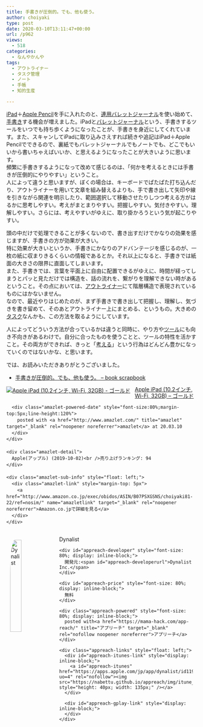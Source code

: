 ```yaml
---
title: 手書きが圧倒的。でも、他も使う。
author: choiyaki
type: post
date: 2020-03-10T13:11:47+00:00
url: /p962
views:
  - 518
categories:
  - なんやかんや
tags:
  - アウトライナー
  - タスク管理
  - ノート
  - 手帳
  - 知的生産

---
```

[iPad][1]＋[Apple Pencil][2]を手に入れたのと、[連用バレットジャーナル][3]を使い始めて、[手書き][4]する機会が増えました。iPadと[バレットジャーナル][5]という、手書きするツールをいつでも持ち歩くようになったことが、手書きを身近にしてくれています。また、スキャンしてiPadに取り込みさえすれば続きや追記はiPad＋Apple Pencilでできるので、裏紙でもバレットジャーナルでもノートでも、どこでもいいから書いちゃえばいいか、と思えるようになったことが大きいように思います。  
頻繁に手書きするようになって改めて感じるのは、「何かを考えるときには手書きが圧倒的にやりやすい」ということ。  
人によって違うと思いますが、ぼくの場合は、キーボードでぱたぱた打ち込んだり、アウトライナーを用いて文章を組み替えるよりも、手で書き出して矢印や線を引きながら関連を明示したり、範囲選択して移動させたりしつつ考える方がはるかに思考しやすい。考えがまとまりやすい。把握しやすい。気付きやすい。理解しやすい。さらには、考えやすいがゆえに、取り掛かろうという気が起こりやすい。

頭の中だけで処理できることが多くないので、書き出すだけでかなりの効果を感じますが、手書きの方が効果が大きい。  
特に効果が大きいというか、手書きにかなりのアドバンテージを感じるのが、一枚の紙に収まりきるくらいの情報であるとか。それ以上になると、手書きでは紙面の大きさの限界に直面してしまいます。  
また、手書きでは、言葉を平面上に自由に配置できるがゆえに、時間が経ってしまうとパッと見ただけでは構造を、話の流れを、繋がりを理解できない時があるということ。その点においては、[アウトライナー][6]にて階層構造で表現されているものにはかないません。  
なので、最近やりはじめたのが、まず手書きで書き出して把握し、理解し、気づきを書き留めて、そのあとアウトライナー上にまとめる、というもの。大きめの[タスク][7]なんかも、この方法を取るようにしています。

人によってどういう方法が合っているかは違うと同時に、やり方や[ツール][8]にも向き不向きがあるわけで。自分に合ったものを使うことと、ツールの特性を活かすこと。その両方ができれば、きっと「[考える][9]」という行為はどんどん豊かになっていくのではないかな、と思います。

では、お読みいただきありがとうございました。

  * [手書きが圧倒的。でも、他も使う。 &#8211; book scrapbook][10]

<div class="amazlet-box" style="margin-bottom:0px;">
  <div class="amazlet-image" style="float:left;margin:0px 12px 1px 0px;">
    <a href="http://www.amazon.co.jp/exec/obidos/ASIN/B07PSXGSNS/choiyaki81-22/ref=nosim/" name="amazletlink" target="_blank" rel="noopener noreferrer"><img src="https://i2.wp.com/images-fe.ssl-images-amazon.com/images/I/41HvhWp8tdL._SL160_.jpg?w=660&#038;ssl=1" alt="Apple iPad (10.2インチ, Wi-Fi, 32GB) - ゴールド" style="border: none;" data-recalc-dims="1" /></a>
  </div>
  
  <div class="amazlet-info" style="line-height:120%; margin-bottom: 10px">
    <div class="amazlet-name" style="margin-bottom:10px;line-height:120%">
      <a href="http://www.amazon.co.jp/exec/obidos/ASIN/B07PSXGSNS/choiyaki81-22/ref=nosim/" name="amazletlink" target="_blank" rel="noopener noreferrer">Apple iPad (10.2インチ, Wi-Fi, 32GB) &#8211; ゴールド</a></p> 
      
      <div class="amazlet-powered-date" style="font-size:80%;margin-top:5px;line-height:120%">
        posted with <a href="http://www.amazlet.com/" title="amazlet" target="_blank" rel="noopener noreferrer">amazlet</a> at 20.03.10
      </div>
    </div>
    
    <div class="amazlet-detail">
      Apple(アップル) (2019-10-02)<br />売り上げランキング: 94
    </div>
    
    <div class="amazlet-sub-info" style="float: left;">
      <div class="amazlet-link" style="margin-top: 5px">
        <a href="http://www.amazon.co.jp/exec/obidos/ASIN/B07PSXGSNS/choiyaki81-22/ref=nosim/" name="amazletlink" target="_blank" rel="noopener noreferrer">Amazon.co.jpで詳細を見る</a>
      </div>
    </div>
  </div>
  
  <div class="amazlet-footer" style="clear: left">
  </div>
</div>

<div id="appreach-box" style="text-align: left;">
  <img id="appreach-image" src="https://i2.wp.com/is1-ssl.mzstatic.com/image/thumb/Purple114/v4/90/1c/5e/901c5e3c-f79c-47d0-b3d0-0922ce8cd8b0/source/512x512bb.jpg?w=660&#038;ssl=1" alt="Dynalist" style="float: left; margin: 10px; width: 25%; max-width: 120px; border-top-left-radius: 10%; border-top-right-radius: 10%; border-bottom-right-radius: 10%; border-bottom-left-radius: 10%;" data-recalc-dims="1" /></p> 
  
  <div class="appreach-info" style="margin: 10px;">
    <div id="appreach-appname">
      Dynalist
    </div>
    
    <div id="appreach-developer" style="font-size: 80%; display: inline-block;">
      開発元:<span id="appreach-developerurl">Dynalist Inc.</span>
    </div>
    
    <div id="appreach-price" style="font-size: 80%; display: inline-block;">
      無料
    </div>
    
    <div class="appreach-powered" style="font-size: 80%; display: inline-block;">
      posted with<a href="https://mama-hack.com/app-reach/" title="アプリーチ" target="_blank" rel="nofollow noopener noreferrer">アプリーチ</a>
    </div>
    
    <div class="appreach-links" style="float: left;">
      <div id="appreach-itunes-link" style="display: inline-block;">
        <a id="appreach-itunes" href="https://apps.apple.com/jp/app/dynalist/id1195392808?uo=4" rel="nofollow"><img src="https://nabettu.github.io/appreach/img/itune_ja.svg" style="height: 40px; width: 135px;" /></a>
      </div>
      
      <div id="appreach-gplay-link" style="display: inline-block;">
      </div>
    </div>
  </div>
  
  <div class="appreach-footer" style="margin-bottom: 10px; clear: left;">
  </div>
</div>

 [1]: https://scrapbox.io/choiyaki-hondana/iPad
 [2]: https://scrapbox.io/choiyaki-hondana/Apple_Pencil
 [3]: https://scrapbox.io/choiyaki-hondana/%E9%80%A3%E7%94%A8%E3%83%90%E3%83%AC%E3%83%83%E3%83%88%E3%82%B8%E3%83%A3%E3%83%BC%E3%83%8A%E3%83%AB
 [4]: https://scrapbox.io/choiyaki-hondana/%E6%89%8B%E6%9B%B8%E3%81%8D
 [5]: https://scrapbox.io/choiyaki-hondana/%E3%83%90%E3%83%AC%E3%83%83%E3%83%88%E3%82%B8%E3%83%A3%E3%83%BC%E3%83%8A%E3%83%AB
 [6]: https://scrapbox.io/choiyaki-hondana/%E3%82%A2%E3%82%A6%E3%83%88%E3%83%A9%E3%82%A4%E3%83%8A%E3%83%BC
 [7]: https://scrapbox.io/choiyaki-hondana/%E3%82%BF%E3%82%B9%E3%82%AF
 [8]: https://scrapbox.io/choiyaki-hondana/%E3%83%84%E3%83%BC%E3%83%AB
 [9]: https://scrapbox.io/choiyaki-hondana/%E8%80%83%E3%81%88%E3%82%8B
 [10]: https://scrapbox.io/choiyaki-hondana/%E6%89%8B%E6%9B%B8%E3%81%8D%E3%81%8C%E5%9C%A7%E5%80%92%E7%9A%84%E3%80%82%E3%81%A7%E3%82%82%E3%80%81%E4%BB%96%E3%82%82%E4%BD%BF%E3%81%86%E3%80%82